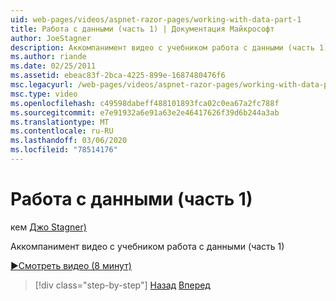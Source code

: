 ```yaml
---
uid: web-pages/videos/aspnet-razor-pages/working-with-data-part-1
title: Работа с данными (часть 1) | Документация Майкрософт
author: JoeStagner
description: Аккомпанимент видео с учебником работа с данными (часть 1)
ms.author: riande
ms.date: 02/25/2011
ms.assetid: ebeac83f-2bca-4225-899e-1687480476f6
msc.legacyurl: /web-pages/videos/aspnet-razor-pages/working-with-data-part-1
msc.type: video
ms.openlocfilehash: c49598dabeff488101893fca02c0ea67a2fc788f
ms.sourcegitcommit: e7e91932a6e91a63e2e46417626f39d6b244a3ab
ms.translationtype: MT
ms.contentlocale: ru-RU
ms.lasthandoff: 03/06/2020
ms.locfileid: "78514176"
---
```

# <a name="working-with-data-part-1"></a>Работа с данными (часть 1)

кем [Джо Stagner)](https://github.com/JoeStagner)

Аккомпанимент видео с учебником работа с данными (часть 1)

[&#9654;Смотреть видео (8 минут)](https://channel9.msdn.com/Blogs/ASP-NET-Site-Videos/working-with-data-(part-1))

> [!div class="step-by-step"]
> [Назад](working-with-forms-part-2.md)
> [Вперед](working-with-data-part-2.md)
